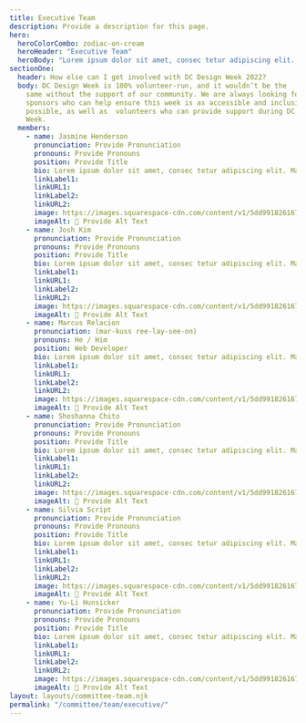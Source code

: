 ```yaml
---
title: Executive Team
description: Provide a description for this page.
hero:
  heroColorCombo: zodiac-on-cream
  heroHeader: "Executive Team"
  heroBody: "Lorem ipsum dolor sit amet, consec tetur adipiscing elit. Vivamus et quam finibus, auctor arcu eu, consectetur erat. Mauris vitae arcu quis nunc varius."
sectionOne:
  header: How else can I get involved with DC Design Week 2022?
  body: DC Design Week is 100% volunteer-run, and it wouldn’t be the
    same without the support of our community. We are always looking for
    sponsors who can help ensure this week is as accessible and inclusive as
    possible, as well as  volunteers who can provide support during DC Design
    Week.
  members:
    - name: Jasmine Henderson
      pronunciation: Provide Pronunciation
      pronouns: Provide Pronouns
      position: Provide Title
      bio: Lorem ipsum dolor sit amet, consec tetur adipiscing elit. Mauris egestas nisi eu orci fringilla mattis eres no.
      linkLabel1:
      linkURL1:
      linkLabel2:
      linkURL2:
      image: https://images.squarespace-cdn.com/content/v1/5dd9918261672b4797dfe20b/1574723753614-TEDHKIR93OAAAV9JKR60/black-cat-loop-02.gif?format=2500w
      imageAlt: 🛑 Provide Alt Text
    - name: Josh Kim
      pronunciation: Provide Pronunciation
      pronouns: Provide Pronouns
      position: Provide Title
      bio: Lorem ipsum dolor sit amet, consec tetur adipiscing elit. Mauris egestas nisi eu orci fringilla mattis eres no.
      linkLabel1:
      linkURL1:
      linkLabel2:
      linkURL2:
      image: https://images.squarespace-cdn.com/content/v1/5dd9918261672b4797dfe20b/1574723753614-TEDHKIR93OAAAV9JKR60/black-cat-loop-02.gif?format=2500w
      imageAlt: 🛑 Provide Alt Text
    - name: Marcus Relacion
      pronunciation: (mar-kuss ree-lay-see-on)
      pronouns: He / Him
      position: Web Developer
      bio: Lorem ipsum dolor sit amet, consec tetur adipiscing elit. Mauris egestas nisi eu orci fringilla mattis eres no.
      linkLabel1:
      linkURL1:
      linkLabel2:
      linkURL2:
      image: https://images.squarespace-cdn.com/content/v1/5dd9918261672b4797dfe20b/1574723753614-TEDHKIR93OAAAV9JKR60/black-cat-loop-02.gif?format=2500w
      imageAlt: 🛑 Provide Alt Text
    - name: Shoshanna Chito
      pronunciation: Provide Pronunciation
      pronouns: Provide Pronouns
      position: Provide Title
      bio: Lorem ipsum dolor sit amet, consec tetur adipiscing elit. Mauris egestas nisi eu orci fringilla mattis eres no.
      linkLabel1:
      linkURL1:
      linkLabel2:
      linkURL2:
      image: https://images.squarespace-cdn.com/content/v1/5dd9918261672b4797dfe20b/1574723753614-TEDHKIR93OAAAV9JKR60/black-cat-loop-02.gif?format=2500w
      imageAlt: 🛑 Provide Alt Text
    - name: Silvia Script
      pronunciation: Provide Pronunciation
      pronouns: Provide Pronouns
      position: Provide Title
      bio: Lorem ipsum dolor sit amet, consec tetur adipiscing elit. Mauris egestas nisi eu orci fringilla mattis eres no.
      linkLabel1:
      linkURL1:
      linkLabel2:
      linkURL2:
      image: https://images.squarespace-cdn.com/content/v1/5dd9918261672b4797dfe20b/1574723753614-TEDHKIR93OAAAV9JKR60/black-cat-loop-02.gif?format=2500w
      imageAlt: 🛑 Provide Alt Text
    - name: Yu-Li Hunsicker
      pronunciation: Provide Pronunciation
      pronouns: Provide Pronouns
      position: Provide Title
      bio: Lorem ipsum dolor sit amet, consec tetur adipiscing elit. Mauris egestas nisi eu orci fringilla mattis eres no.
      linkLabel1:
      linkURL1:
      linkLabel2:
      linkURL2:
      image: https://images.squarespace-cdn.com/content/v1/5dd9918261672b4797dfe20b/1574723753614-TEDHKIR93OAAAV9JKR60/black-cat-loop-02.gif?format=2500w
      imageAlt: 🛑 Provide Alt Text
layout: layouts/committee-team.njk
permalink: "/committee/team/executive/"
---
```

